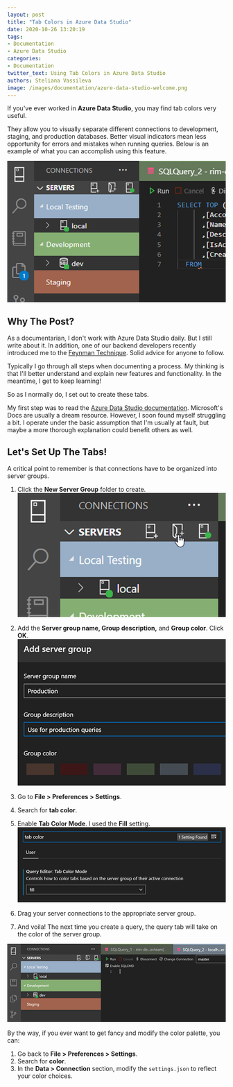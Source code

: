 ```yaml
---
layout: post
title: "Tab Colors in Azure Data Studio"
date: 2020-10-26 13:20:19
tags:
- Documentation
- Azure Data Studio
categories:
- Documentation
twitter_text: Using Tab Colors in Azure Data Studio
authors: Steliana Vassileva
image: /images/documentation/azure-data-studio-welcome.png
---
```


If you've ever worked in **Azure Data Studio**, you may find tab colors very useful.

They allow you to visually separate different connections to development, staging, and production databases. Better visual indicators mean less opportunity for errors and mistakes when running queries. Below is an example of what you can accomplish using this feature.

![Azure Data Studio Color Tabs Example](/images/documentation/azure-data-studio-color-tabs-example.png)

## Why The Post?

As a documentarian, I don't work with Azure Data Studio daily. But I still write about it. In addition, one of our backend developers recently introduced me to the [Feynman Technique](https://fs.blog/2012/04/feynman-technique/). Solid advice for anyone to follow.

Typically I go through all steps when documenting a process. My thinking is that I'll better understand and explain new features and functionality. In the meantime, I get to keep learning! 

So as I normally do, I set out to create these tabs. 

My first step was to read the [Azure Data Studio documentation](https://docs.microsoft.com/en-us/sql/azure-data-studio/settings?view=sql-server-ver15#tab-color). Microsoft's Docs are usually a dream resource. However, I soon found myself struggling a bit. I operate under the basic assumption that I'm usually at fault, but maybe a more thorough explanation could benefit others as well.

## Let's Set Up The Tabs!

A critical point to remember is that connections have to be organized into server groups.

1. Click the **New Server Group** folder to create.
  ![Azure Data Studio New Server Group](/images/documentation/azure-data-studio-new-server-group.png)

2. Add the **Server group name, Group description,** and **Group color**. Click **OK**.
  ![Azure Data Studio Add Server Group](/images/documentation/azure-data-studio-add-server-group.png)

3. Go to **File > Preferences > Settings**.
4. Search for **tab color**.
5. Enable **Tab Color Mode**. I used the **Fill** setting.
  ![Azure Data Studio Enable Tab Color Mode](/images/documentation/azure-data-studio-enable-tab-color.png)

6. Drag your server connections to the appropriate server group.
7. And voila! The next time you create a query, the query tab will take on the color of the server group.

  ![Azure Data Studio Enable Tabs Result](/images/documentation/azure-data-studio-final-result.png)


By the way, if you ever want to get fancy and modify the color palette, you can:

1. Go back to **File > Preferences > Settings**. 
1. Search for **color**. 
1. In the **Data > Connection** section, modify the `settings.json` to reflect your color choices.
